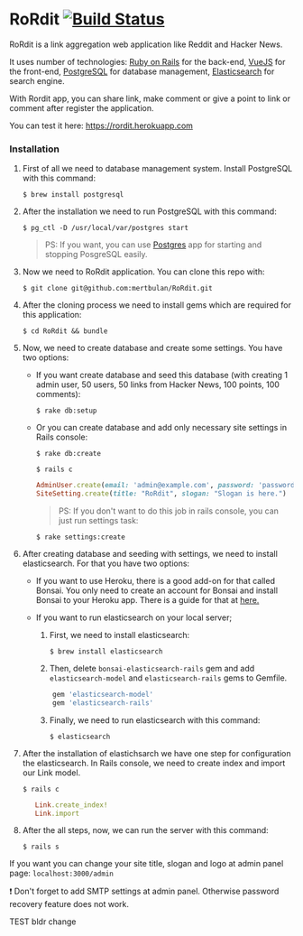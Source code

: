 # RoRdit [![Build Status](https://travis-ci.com/mertbulan/RoRdit.svg?token=xywiVTqoo2jXbFx9CPwW&branch=master)](https://travis-ci.com/mertbulan/RoRdit)

RoRdit is a link aggregation web application like Reddit and Hacker News. 

It uses number of technologies: [Ruby on Rails](https://github.com/rails/rails) for the back-end,
[VueJS](https://github.com/vuejs/vue) for the front-end, [PostgreSQL](https://github.com/postgres/postgres) for database management, 
[Elasticsearch](https://github.com/elastic/elasticsearch) for search engine.

With Rordit app, you can share link, make comment or give a point to link or comment after register
the application.

You can test it here: https://rordit.herokuapp.com

### Installation

1. First of all we need to database management system. 
Install PostgreSQL with this command:

    `$ brew install postgresql`

2. After the installation we need to run PostgreSQL with this command:

    `$ pg_ctl -D /usr/local/var/postgres start`

    > PS: If you want, you can use [Postgres](http://postgresapp.com/documentation/install.html) app for starting and stopping PosgreSQL easily.

3. Now we need to RoRdit application. You can clone this repo with:

    `$ git clone git@github.com:mertbulan/RoRdit.git`

4. After the cloning process we need to install gems which are required for this application:

    `$ cd RoRdit && bundle`

5. Now, we need to create database and create some settings. You have two options:

    - If you want create database and seed this database (with creating 1 admin user, 50 users, 50 links from Hacker News, 100 points, 100 comments):

        `$ rake db:setup`

    - Or you can create database and  add only necessary site settings in Rails console:

        `$ rake db:create`

        `$ rails c`
        ```ruby 
        AdminUser.create(email: 'admin@example.com', password: 'password', password_confirmation: 'password')
        SiteSetting.create(title: "RoRdit", slogan: "Slogan is here.")
        ```

        > PS: If you don't want to do this job in rails console, you can just run settings task:

         `$ rake settings:create`

6. After creating database and seeding with settings, we need to install elasticsearch.
For that you have two options:

    - If you want to use Heroku, there is a good add-on for that called Bonsai. You only need to create an account 
    for Bonsai and install Bonsai to your Heroku app. There is a guide for that at [here.](https://docs.bonsai.io/docs/bonsai-elasticsearch-dashboard)
    
    - If you want to run elasticsearch on your local server;
   
        1. First, we need to install elasticsearch: 
            
            `$ brew install elasticsearch`
            
        2. Then, delete `bonsai-elasticsearch-rails` gem
            and add `elasticsearch-model` and `elasticsearch-rails` gems to Gemfile.
     
         ```ruby 
             gem 'elasticsearch-model'
             gem 'elasticsearch-rails'
         ``` 
         
        3. Finally, we need to run elasticsearch with this command:
        
            `$ elasticsearch`
7. After the installation of elastichsarch we have one step for configuration the elasticsearch.
In Rails console, we need to create index and import our Link model.

    `$ rails c`
    
    ```ruby 
       Link.create_index!
       Link.import
    ```

8. After the all steps, now, we can run the server with this command:

    `$ rails s`

If you want you can change your site title, slogan and logo at admin panel page: `localhost:3000/admin`

:exclamation: Don't forget to add SMTP settings at admin panel. Otherwise password recovery feature does not work.

TEST bldr change
